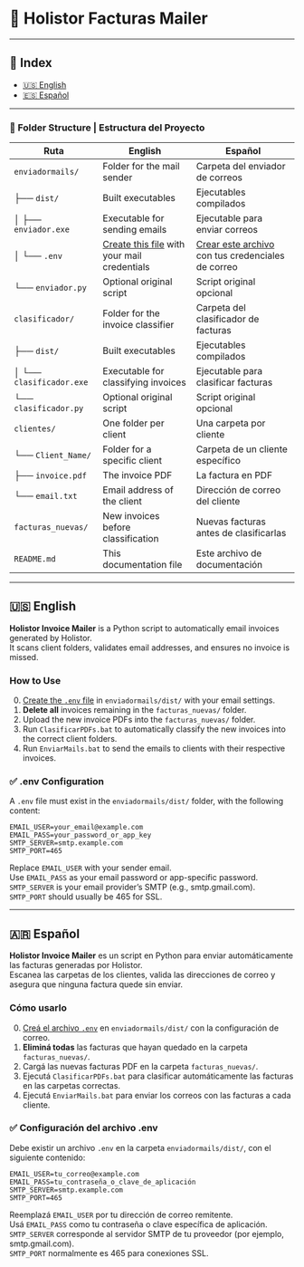 # 🧾 Holistor Facturas Mailer

---

## 📌 Index  
- [🇺🇸 English](#-english)
- [🇪🇸 Español](#-español)

---

### 📁 Folder Structure | Estructura del Proyecto

| Ruta                         | English                                                | Español                                                |
|-----------------------------|--------------------------------------------------------|--------------------------------------------------------|
| `enviadormails/`            | Folder for the mail sender                             | Carpeta del enviador de correos                        |
| ├── `dist/`                 | Built executables                                      | Ejecutables compilados                                 |
| │   ├── `enviador.exe`      | Executable for sending emails                          | Ejecutable para enviar correos                         |
| │   └── `.env`              | [Create this file](#-env-configuration) with your mail credentials | [Crear este archivo](#-env-configuration) con tus credenciales de correo |
| └── `enviador.py`           | Optional original script                               | Script original opcional                               |
| `clasificador/`             | Folder for the invoice classifier                      | Carpeta del clasificador de facturas                   |
| ├── `dist/`                 | Built executables                                      | Ejecutables compilados                                 |
| │   └── `clasificador.exe`  | Executable for classifying invoices                    | Ejecutable para clasificar facturas                    |
| └── `clasificador.py`       | Optional original script                               | Script original opcional                               |
| `clientes/`                 | One folder per client                                  | Una carpeta por cliente                                |
| └── `Client_Name/`          | Folder for a specific client                           | Carpeta de un cliente específico                       |
|     ├── `invoice.pdf`       | The invoice PDF                                        | La factura en PDF                                      |
|     └── `email.txt`         | Email address of the client                            | Dirección de correo del cliente                        |
| `facturas_nuevas/`          | New invoices before classification                     | Nuevas facturas antes de clasificarlas                 |
| `README.md`                 | This documentation file                                | Este archivo de documentación                          |


---

## 🇺🇸 English

**Holistor Invoice Mailer** is a Python script to automatically email invoices generated by Holistor.  
It scans client folders, validates email addresses, and ensures no invoice is missed.

### How to Use

0. [Create the `.env` file](#-env-configuration) in `enviadormails/dist/` with your email settings.  
1. **Delete all** invoices remaining in the `facturas_nuevas/` folder.  
2. Upload the new invoice PDFs into the `facturas_nuevas/` folder.  
3. Run `ClasificarPDFs.bat` to automatically classify the new invoices into the correct client folders.  
4. Run `EnviarMails.bat` to send the emails to clients with their respective invoices.

### ✅ .env Configuration

A `.env` file must exist in the `enviadormails/dist/` folder, with the following content:

```dotenv
EMAIL_USER=your_email@example.com
EMAIL_PASS=your_password_or_app_key
SMTP_SERVER=smtp.example.com
SMTP_PORT=465
```

Replace `EMAIL_USER` with your sender email.  
Use `EMAIL_PASS` as your email password or app-specific password.  
`SMTP_SERVER` is your email provider’s SMTP (e.g., smtp.gmail.com).  
`SMTP_PORT` should usually be 465 for SSL.

---

## 🇦🇷 Español

**Holistor Invoice Mailer** es un script en Python para enviar automáticamente las facturas generadas por Holistor.  
Escanea las carpetas de los clientes, valida las direcciones de correo y asegura que ninguna factura quede sin enviar.

### Cómo usarlo

0. [Creá el archivo `.env`](#-configuración-del-archivo-env) en `enviadormails/dist/` con la configuración de correo.  
1. **Eliminá todas** las facturas que hayan quedado en la carpeta `facturas_nuevas/`.  
2. Cargá las nuevas facturas PDF en la carpeta `facturas_nuevas/`.  
3. Ejecutá `ClasificarPDFs.bat` para clasificar automáticamente las facturas en las carpetas correctas.  
4. Ejecutá `EnviarMails.bat` para enviar los correos con las facturas a cada cliente.

### ✅ Configuración del archivo .env

Debe existir un archivo `.env` en la carpeta `enviadormails/dist/`, con el siguiente contenido:

```dotenv
EMAIL_USER=tu_correo@example.com
EMAIL_PASS=tu_contraseña_o_clave_de_aplicación
SMTP_SERVER=smtp.example.com
SMTP_PORT=465
```

Reemplazá `EMAIL_USER` por tu dirección de correo remitente.  
Usá `EMAIL_PASS` como tu contraseña o clave específica de aplicación.  
`SMTP_SERVER` corresponde al servidor SMTP de tu proveedor (por ejemplo, smtp.gmail.com).  
`SMTP_PORT` normalmente es 465 para conexiones SSL.
